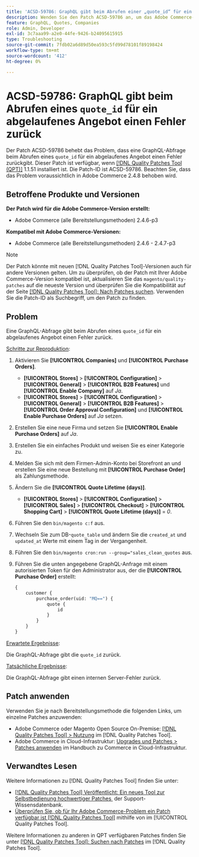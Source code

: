 ```yaml
---
title: 'ACSD-59786: GraphQL gibt beim Abrufen einer „quote_id“ für ein abgelaufenes Angebot einen Fehler zurück'
description: Wenden Sie den Patch ACSD-59786 an, um das Adobe Commerce-Problem zu beheben, bei dem eine GraphQL-Abfrage beim Abrufen einer „quote_id“ für ein abgelaufenes Angebot einen Fehler zurückgibt.
feature: GraphQL, Quotes, Companies
role: Admin, Developer
exl-id: 3c7aaa99-a2e0-44fe-9426-b24095615915
type: Troubleshooting
source-git-commit: 7fdb02a6d89d50ea593c5fd99d78101f89198424
workflow-type: tm+mt
source-wordcount: '412'
ht-degree: 0%

---
```


# ACSD-59786: GraphQL gibt beim Abrufen eines `quote_id` für ein abgelaufenes Angebot einen Fehler zurück

Der Patch ACSD-59786 behebt das Problem, dass eine GraphQL-Abfrage beim Abrufen eines `quote_id` für ein abgelaufenes Angebot einen Fehler zurückgibt. Dieser Patch ist verfügbar, wenn [[!DNL Quality Patches Tool (QPT)]](https://experienceleague.adobe.com/de/docs/commerce-operations/tools/quality-patches-tool/quality-patches-tool-to-self-serve-quality-patches) 1.1.51 installiert ist. Die Patch-ID ist ACSD-59786. Beachten Sie, dass das Problem voraussichtlich in Adobe Commerce 2.4.8 behoben wird.

## Betroffene Produkte und Versionen

**Der Patch wird für die Adobe Commerce-Version erstellt:**

* Adobe Commerce (alle Bereitstellungsmethoden) 2.4.6-p3

**Kompatibel mit Adobe Commerce-Versionen:**

* Adobe Commerce (alle Bereitstellungsmethoden) 2.4.6 - 2.4.7-p3

>[!NOTE]
>
>Der Patch könnte mit neuen [!DNL Quality Patches Tool]-Versionen auch für andere Versionen gelten. Um zu überprüfen, ob der Patch mit Ihrer Adobe Commerce-Version kompatibel ist, aktualisieren Sie das `magento/quality-patches` auf die neueste Version und überprüfen Sie die Kompatibilität auf der Seite [[!DNL Quality Patches Tool]: Nach Patches suchen](https://experienceleague.adobe.com/tools/commerce-quality-patches/index.html?lang=de). Verwenden Sie die Patch-ID als Suchbegriff, um den Patch zu finden.

## Problem

Eine GraphQL-Abfrage gibt beim Abrufen eines `quote_id` für ein abgelaufenes Angebot einen Fehler zurück.

<u>Schritte zur Reproduktion</u>:

1. Aktivieren Sie **[!UICONTROL Companies]** und **[!UICONTROL Purchase Orders]**.
   * **[!UICONTROL Stores]** > **[!UICONTROL Configuration]** > **[!UICONTROL General]** > **[!UICONTROL B2B Features]** und **[!UICONTROL Enable Company]** auf *Ja*.
   * **[!UICONTROL Stores]** > **[!UICONTROL Configuration]** > **[!UICONTROL General]** > **[!UICONTROL B2B Features]** > **[!UICONTROL Order Approval Configuration]** und **[!UICONTROL Enable Purchase Orders]** auf *Ja* setzen.
1. Erstellen Sie eine neue Firma und setzen Sie **[!UICONTROL Enable Purchase Orders]** auf *Ja*.
1. Erstellen Sie ein einfaches Produkt und weisen Sie es einer Kategorie zu.
1. Melden Sie sich mit dem Firmen-Admin-Konto bei Storefront an und erstellen Sie eine neue Bestellung mit **[!UICONTROL Purchase Order]** als Zahlungsmethode.
1. Ändern Sie die **[!UICONTROL Quote Lifetime (days)]**.
   * **[!UICONTROL Stores]** > **[!UICONTROL Configuration]** > **[!UICONTROL Sales]** > **[!UICONTROL Checkout]** > **[!UICONTROL Shopping Cart]** > **[!UICONTROL Quote Lifetime (days)]** = *0*.
1. Führen Sie den `bin/magento c:f` aus.
1. Wechseln Sie zum DB-`quote_table` und ändern Sie die `created_at` und `updated_at` Werte mit einem Tag in der Vergangenheit.
1. Führen Sie den `bin/magento cron:run --group="sales_clean_quotes` aus.
1. Führen Sie die unten angegebene GraphQL-Anfrage mit einem autorisierten Token für den Administrator aus, der die **[!UICONTROL Purchase Order]** erstellt:

   ```GraphQL
   {
       customer {
           purchase_order(uid: "MQ==") {
               quote {
                   id
               }
           }
       }
   } 
   ```

<u>Erwartete Ergebnisse</u>:

Die GraphQL-Abfrage gibt die `quote_id` zurück.

<u>Tatsächliche Ergebnisse</u>:

Die GraphQL-Abfrage gibt einen internen Server-Fehler zurück.

## Patch anwenden

Verwenden Sie je nach Bereitstellungsmethode die folgenden Links, um einzelne Patches anzuwenden:

* Adobe Commerce oder Magento Open Source On-Premise: [[!DNL Quality Patches Tool] > Nutzung](/help/tools/quality-patches-tool/usage.md) im [!DNL Quality Patches Tool].
* Adobe Commerce in Cloud-Infrastruktur: [Upgrades und Patches > Patches anwenden](https://experienceleague.adobe.com/docs/commerce-cloud-service/user-guide/develop/upgrade/apply-patches.html?lang=de) im Handbuch zu Commerce in Cloud-Infrastruktur.

## Verwandtes Lesen

Weitere Informationen zu [!DNL Quality Patches Tool] finden Sie unter:

* [[!DNL Quality Patches Tool] Veröffentlicht: Ein neues Tool zur Selbstbedienung hochwertiger Patches &#x200B;](https://experienceleague.adobe.com/de/docs/commerce-operations/tools/quality-patches-tool/quality-patches-tool-to-self-serve-quality-patches) der Support-Wissensdatenbank.
* [Überprüfen Sie, ob für Ihr Adobe Commerce-Problem ein Patch verfügbar ist [!DNL Quality Patches Tool]](/help/tools/quality-patches-tool/patches-available-in-qpt/check-patch-for-magento-issue-with-magento-quality-patches.md) mithilfe von im [!UICONTROL Quality Patches Tool].

Weitere Informationen zu anderen in QPT verfügbaren Patches finden Sie unter [[!DNL Quality Patches Tool]: Suchen nach Patches](https://experienceleague.adobe.com/tools/commerce-quality-patches/index.html?lang=de) im [!DNL Quality Patches Tool].
